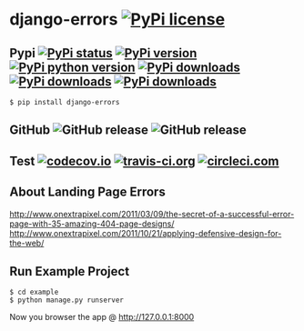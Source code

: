 # django-errors [![PyPi license](https://img.shields.io/pypi/l/django-errors.svg)](https://pypi.python.org/pypi/django_errors)

## Pypi [![PyPi status](https://img.shields.io/pypi/status/django-errors.svg)](https://pypi.python.org/pypi/django_errors) [![PyPi version](https://img.shields.io/pypi/v/django-errors.svg)](https://pypi.python.org/pypi/django_errors) [![PyPi python version](https://img.shields.io/pypi/pyversions/django-errors.svg)](https://pypi.python.org/pypi/django_errors) [![PyPi downloads](https://img.shields.io/pypi/dm/django-errors.svg)](https://pypi.python.org/pypi/django_errors) [![PyPi downloads](https://img.shields.io/pypi/dw/django-errors.svg)](https://pypi.python.org/pypi/django_errors) [![PyPi downloads](https://img.shields.io/pypi/dd/django-errors.svg)](https://pypi.python.org/pypi/django_errors)

	$ pip install django-errors

## GitHub ![GitHub release](https://img.shields.io/github/tag/DLRSP/django-errors.svg) ![GitHub release](https://img.shields.io/github/release/DLRSP/django-errors.svg)

## Test [![codecov.io](https://codecov.io/github/DLRSP/django-errors/coverage.svg?branch=master)](https://codecov.io/github/DLRSP/django-errors?branch=master) [![travis-ci.org](https://travis-ci.org/DLRSP/django-errors.svg?branch=master)](https://travis-ci.org/DLRSP/django-errors) [![circleci.com](https://circleci.com/gh/DLRSP/django-errors.svg?style=shield&circle-token=b2c2b63556f8dfc17f9058adfbaae1fd16b3bc01)](https://circleci.com/gh/DLRSP/django-errors)

## About Landing Page Errors
http://www.onextrapixel.com/2011/03/09/the-secret-of-a-successful-error-page-with-35-amazing-404-page-designs/
http://www.onextrapixel.com/2011/10/21/applying-defensive-design-for-the-web/


## Run Example Project

	$ cd example
	$ python manage.py runserver

Now you browser the app @ http://127.0.0.1:8000
